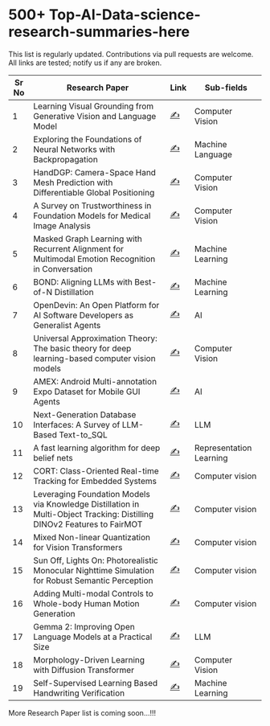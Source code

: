 # 500+ Top-AI-Data-science-research-summaries-here



This list is regularly updated. Contributions via pull requests are welcome. All links are tested; notify us if any are broken.

| Sr No | Research Paper                                        | Link                                 | Sub-fields                       |
|-------|-------------------------------------------------------|--------------------------------------|---------------------------------|
| 1     | Learning Visual Grounding from Generative Vision and Language Model                     | [✍️](https://www.linkedin.com/posts/bhoop-singh-3b41b41a9_generative-vision-and-language-model-activity-7221383255910932480-4QuD?utm_source=share&utm_medium=member_desktop)    | Computer Vision                  |
| 2     |  Exploring the Foundations of Neural Networks with Backpropagation     | [✍️](https://example.com/nlp125](https://www.linkedin.com/posts/bhoop-singh-3b41b41a9_learning-internal-representation-by-error-activity-7221152160032468993-CQjD?utm_source=share&utm_medium=member_desktop))   | Machine Language       |
| 3     |  HandDGP: Camera-Space Hand Mesh Prediction with Differentiable Global Positioning  |[✍️](https://www.linkedin.com/posts/bhoop-singh-3b41b41a9_camera-space-hand-mesh-prediction-activity-7221569348191051778-lbSG?utm_source=share&utm_medium=member_desktop)    | Computer Vision        |
| 4     | A Survey on Trustworthiness in Foundation Models for Medical Image Analysis  |[✍️](https://www.linkedin.com/posts/bhoop-singh-3b41b41a9_models-for-medical-image-analysis-activity-7221799562850488320-qA_-?utm_source=share&utm_medium=member_desktop)    | Computer Vision         |
| 5      |Masked Graph Learning with Recurrent Alignment for Multimodal Emotion Recognition in Conversation                                                                              |[✍️](https://www.linkedin.com/posts/bhoop-singh-3b41b41a9_emotion-recognition-in-conversation-activity-7222165173053091841-dHDU?utm_source=share&utm_medium=member_desktop)                                                 | Machine Learning |
| 6      |BOND: Aligning LLMs with Best-of-N Distillation  |[✍️](https://www.linkedin.com/posts/ashishpatel2604_google-deepmind-introduces-bond-a-new-rlhf-activity-7222126652871307265-RNKt?utm_source=share&utm_medium=member_desktop) |  Machine Learning |
| 7       |OpenDevin: An Open Platform for AI Software Developers as Generalist Agents |[✍️](https://www.linkedin.com/posts/analytics-vidhya_generative-ai-research-paper-activity-7222116498348158977-7vaV?utm_source=share&utm_medium=member_desktop)| AI |
| 8      | Universal Approximation Theory: The basic theory for deep learning-based computer vision models| [✍️](https://www.linkedin.com/posts/bhoop-singh-3b41b41a9_theoretical-foundations-of-deep-learning-activity-7222548214254616576-2jDa?utm_source=share&utm_medium=member_desktop)  | Computer Vision |
|9        |AMEX: Android Multi-annotation Expo Dataset for Mobile GUI Agents   |[✍️](https://www.linkedin.com/posts/analytics-vidhya_generative-ai-research-paper-activity-7222473006160265216-SbdK?utm_source=share&utm_medium=member_desktop)|AI|
| 10      | Next-Generation Database Interfaces: A Survey of LLM-Based Text-to_SQL |[✍️](https://www.linkedin.com/posts/areganti_llms-sql-activity-7218804040221032448-w8IS?utm_source=share&utm_medium=member_desktop)| LLM  |
| 11      |A fast learning algorithm for deep belief nets |[✍️](https://www.linkedin.com/posts/bhoop-singh-3b41b41a9_representation-learning-activity-7222602452833878016-iN1R?utm_source=share&utm_medium=member_desktop)  | Representation Learning |
|12       |CORT: Class-Oriented Real-time Tracking for Embedded Systems  |[✍️](https://www.linkedin.com/posts/bhoop-singh-3b41b41a9_class-oriented-real-time-tracking-activity-7222946669695262720-Xh-T?utm_source=share&utm_medium=member_desktop)| Computer vision|
| 13      |Leveraging Foundation Models via Knowledge Distillation in Multi-Object Tracking: Distilling DINOv2 Features to FairMOT |[✍️](https://www.linkedin.com/posts/bhoop-singh-3b41b41a9_multi-object-tracking-activity-7223597278840639489-x9MK?utm_source=share&utm_medium=member_desktop)| Computer vision|
|14       |Mixed Non-linear Quantization for Vision Transformers |[✍️](https://www.linkedin.com/posts/bhoop-singh-3b41b41a9_mixed-non-linear-quantization-for-vision-activity-7223806054873149440-GoV2?utm_source=share&utm_medium=member_desktop)|Computer vision|
|15       |Sun Off, Lights On: Photorealistic Monocular Nighttime Simulation for Robust Semantic Perception|[✍️](https://www.linkedin.com/posts/bhoop-singh-3b41b41a9_photorealistic-monocular-nighttime-simulation-activity-7224294450338967552-IiCv?utm_source=share&utm_medium=member_desktop)|Computer vision|
|16       |Adding Multi-modal Controls to Whole-body Human Motion Generation |[✍️](https://www.linkedin.com/posts/bhoop-singh-3b41b41a9_whole-body-human-motion-generation-activity-7224649254126936064-Vhb5?utm_source=share&utm_medium=member_desktop)| Computer vision |
|17        | Gemma 2: Improving Open Language Models at a Practical Size        |[✍️](https://www.linkedin.com/posts/bhoop-singh-3b41b41a9_gemma-team-google-deepmind-activity-7225029744591781888-gx4J?utm_source=share&utm_medium=member_desktop)| LLM |
|18        |Morphology-Driven Learning with Diffusion Transformer               |[✍️](https://www.linkedin.com/posts/bhoop-singh-3b41b41a9_morphology-driven-learning-with-diffusion-activity-7225374432037421056-SVjX?utm_source=share&utm_medium=member_desktop)| Computer Vision|
|19         |Self-Supervised Learning Based Handwriting Verification |[✍️](https://www.linkedin.com/posts/bhoop-singh-3b41b41a9_handwriting-verification-activity-7225734609639030785-PNr2?utm_source=share&utm_medium=member_desktop)| Machine Learning|

More Research Paper list is coming soon...!!!
